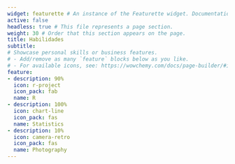 ```yaml
---
widget: featurette # An instance of the Featurette widget. Documentation: https://wowchemy.com/docs/page-builder/
active: false
headless: true # This file represents a page section.
weight: 30 # Order that this section appears on the page.
title: Habilidades
subtitle:
# Showcase personal skills or business features.
# - Add/remove as many `feature` blocks below as you like.
# - For available icons, see: https://wowchemy.com/docs/page-builder/#icons
feature:
- description: 90%
  icon: r-project
  icon_pack: fab
  name: R
- description: 100%
  icon: chart-line
  icon_pack: fas
  name: Statistics
- description: 10%
  icon: camera-retro
  icon_pack: fas
  name: Photography
---
```

